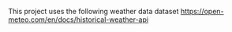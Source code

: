 This project uses the following weather data dataset 
https://open-meteo.com/en/docs/historical-weather-api
